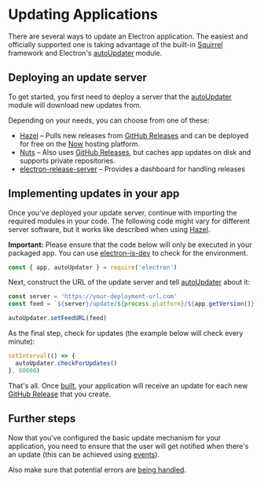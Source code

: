# Updating Applications

There are several ways to update an Electron application. The easiest and 
officially supported one is taking advantage of the built-in 
[Squirrel](https://github.com/Squirrel) framework and 
Electron's [autoUpdater](../api/auto-updater.md) module.

## Deploying an update server

To get started, you first need to deploy a server that the 
[autoUpdater](../api/auto-updater.md) module will download new updates from.

Depending on your needs, you can choose from one of these:

- [Hazel](https://github.com/zeit/hazel) – Pulls new releases from 
[GitHub Releases](https://help.github.com/articles/creating-releases/) and can 
be deployed for free on the [Now](https://zeit.co/now) hosting platform.
- [Nuts](https://github.com/GitbookIO/nuts) – Also uses 
[GitHub Releases](https://help.github.com/articles/creating-releases/), 
but caches app updates on disk and supports private repositories.
- [electron-release-server](https://github.com/ArekSredzki/electron-release-server) – 
Provides a dashboard for handling releases

## Implementing updates in your app

Once you've deployed your update server, continue with importing the required 
modules in your code. The following code might vary for different server 
software, but it works like described when using 
[Hazel](https://github.com/zeit/hazel).

**Important:** Please ensure that the code below will only be executed in 
your packaged app. You can use 
[electron-is-dev](https://github.com/sindresorhus/electron-is-dev) to check for 
the environment.

```js
const { app, autoUpdater } = require('electron')
```

Next, construct the URL of the update server and tell 
[autoUpdater](../api/auto-updater.md) about it:

```js
const server = 'https://your-deployment-url.com'
const feed = `${server}/update/${process.platform}/${app.getVersion()}`

autoUpdater.setFeedURL(feed)
```

As the final step, check for updates (the example below will check every minute):

```js
setInterval(() => {
  autoUpdater.checkForUpdates()
}, 60000)
```

That's all. Once [built](../tutorial/application-distribution.md), your 
application will receive an update for each new 
[GitHub Release](https://help.github.com/articles/creating-releases/) that you 
create.

## Further steps

Now that you've configured the basic update mechanism for your application, you 
need to ensure that the user will get notified when there's an update 
(this can be achieved using [events](../api/auto-updater.md#events)).

Also make sure that potential errors are 
[being handled](../api/auto-updater.md#event-error).
